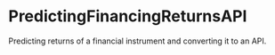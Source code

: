 # PredictingFinancingReturnsAPI
Predicting returns of a financial instrument and converting it to an API.

